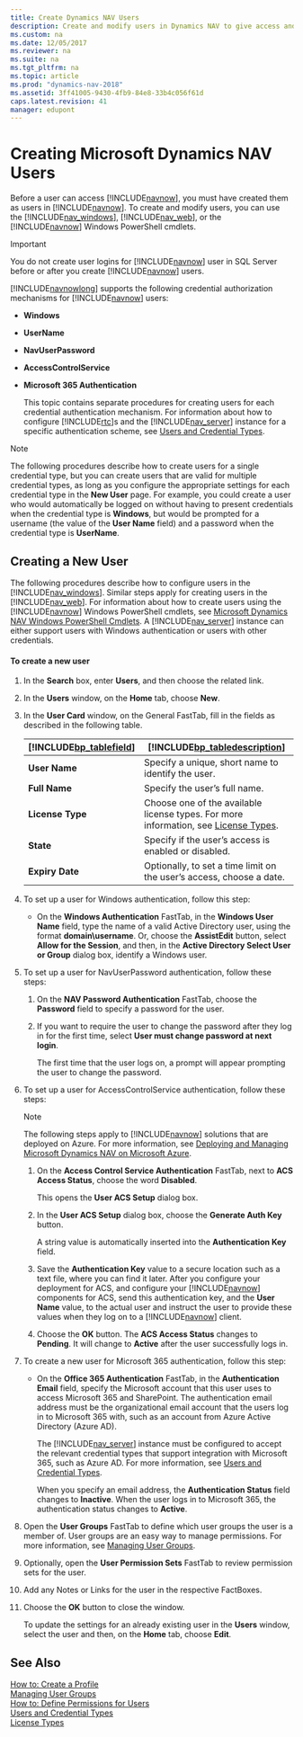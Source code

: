 ```yaml
---
title: Create Dynamics NAV Users
description: Create and modify users in Dynamics NAV to give access and modify users by using the Windows client, web client or Windows PowerShell cmtlets.
ms.custom: na
ms.date: 12/05/2017
ms.reviewer: na
ms.suite: na
ms.tgt_pltfrm: na
ms.topic: article
ms.prod: "dynamics-nav-2018"
ms.assetid: 3ff41005-9430-4fb9-84e8-33b4c056f61d
caps.latest.revision: 41
manager: edupont
---
```

# Creating Microsoft Dynamics NAV Users
Before a user can access [!INCLUDE[navnow](includes/navnow_md.md)], you must have created them as users in [!INCLUDE[navnow](includes/navnow_md.md)]. To create and modify users, you can use the [!INCLUDE[nav_windows](includes/nav_windows_md.md)], [!INCLUDE[nav_web](includes/nav_web_md.md)], or the [!INCLUDE[navnow](includes/navnow_md.md)] Windows PowerShell cmdlets.  

> [!IMPORTANT]  
>  You do not create user logins for [!INCLUDE[navnow](includes/navnow_md.md)] user in SQL Server before or after you create [!INCLUDE[navnow](includes/navnow_md.md)] users.  

 [!INCLUDE[navnowlong](includes/navnowlong_md.md)] supports the following credential authorization mechanisms for [!INCLUDE[navnow](includes/navnow_md.md)] users:  

- **Windows**  

- **UserName**  

- **NavUserPassword**  

- **AccessControlService**  

- **Microsoft 365 Authentication**  

  This topic contains separate procedures for creating users for each credential authentication mechanism. For information about how to configure [!INCLUDE[rtc](includes/rtc_md.md)]s and the [!INCLUDE[nav_server](includes/nav_server_md.md)] instance for a specific authentication scheme, see [Users and Credential Types](Users-and-Credential-Types.md).  

> [!NOTE]  
>  The following procedures describe how to create users for a single credential type, but you can create users that are valid for multiple credential types, as long as you configure the appropriate settings for each credential type in the **New User** page. For example, you could create a user who would automatically be logged on without having to present credentials when the credential type is **Windows**, but would be prompted for a username \(the value of the **User Name** field\) and a password when the credential type is **UserName**.  

## Creating a New User  
 The following procedures describe how to configure users in the [!INCLUDE[nav_windows](includes/nav_windows_md.md)]. Similar steps apply for creating users in the [!INCLUDE[nav_web](includes/nav_web_md.md)]. For information about how to create users using the [!INCLUDE[navnow](includes/navnow_md.md)] Windows PowerShell cmdlets, see [Microsoft Dynamics NAV Windows PowerShell Cmdlets](Microsoft-Dynamics-NAV-Windows-PowerShell-Cmdlets.md). A [!INCLUDE[nav_server](includes/nav_server_md.md)] instance can either support users with Windows authentication or users with other credentials.  

#### To create a new user  

1. In the **Search** box, enter **Users**, and then choose the related link.  

2. In the **Users** window, on the  **Home** tab, choose **New**.  

3. In the **User Card** window, on the General FastTab, fill in the fields as described in the following table.  


   | [!INCLUDE[bp_tablefield](includes/bp_tablefield_md.md)] |                   [!INCLUDE[bp_tabledescription](includes/bp_tabledescription_md.md)]                   |
   |---------------------------------------------------------|---------------------------------------------------------------------------------------------------------|
   |                      **User Name**                      |                           Specify a unique, short name to identify the user.                            |
   |                      **Full Name**                      |                                      Specify the user’s full name.                                      |
   |                    **License Type**                     | Choose one of the available license types. For more information, see [License Types](License-Types.md). |
   |                        **State**                        |                          Specify if the user’s access is enabled or disabled.                           |
   |                     **Expiry Date**                     |                  Optionally, to set a time limit on the user’s access, choose a date.                   |


4. To set up a user for Windows authentication, follow this step:  

   -   On the **Windows Authentication** FastTab, in the **Windows User Name** field, type the name of a valid Active Directory user, using the format **domain\\username**. Or, choose the **AssistEdit** button, select **Allow for the Session**, and then, in the **Active Directory Select User or Group** dialog box, identify a Windows user.  

5. To set up a user for NavUserPassword authentication, follow these steps:  

   1.  On the **NAV Password Authentication** FastTab, choose the **Password** field to specify a password for the user.  

   2.  If you want to require the user to change the password after they log in for the first time, select **User must change password at next login**.  

        The first time that the user logs on, a prompt will appear prompting the user to change the password.  

6. To set up a user for AccessControlService authentication, follow these steps:  

   > [!NOTE]  
   >  The following steps apply to [!INCLUDE[navnow](includes/navnow_md.md)] solutions that are deployed on Azure. For more information, see [Deploying and Managing Microsoft Dynamics NAV on Microsoft Azure](Deploying-and-Managing-Microsoft-Dynamics-NAV-on-Microsoft-Azure.md).  

   1.  On the **Access Control Service Authentication** FastTab, next to **ACS Access Status**, choose the word **Disabled**.  

        This opens the **User ACS Setup** dialog box.  

   2.  In the **User ACS Setup** dialog box, choose the **Generate Auth Key** button.  

        A string value is automatically inserted into the **Authentication Key** field.  

   3.  Save the **Authentication Key** value to a secure location such as a text file, where you can find it later. After you configure your deployment for ACS, and configure your [!INCLUDE[navnow](includes/navnow_md.md)] components for ACS, send this authentication key, and the **User Name** value, to the actual user and instruct the user to provide these values when they log on to a [!INCLUDE[navnow](includes/navnow_md.md)] client.  

   4.  Choose the **OK** button. The **ACS Access Status** changes to **Pending**. It will change to **Active** after the user successfully logs in.  

7. To create a new user for Microsoft 365 authentication, follow this step:  

   -   On the **Office 365 Authentication** FastTab, in the **Authentication Email** field, specify the Microsoft account that this user uses to access Microsoft 365 and SharePoint. The authentication email address must be the organizational email account that the users log in to Microsoft 365 with, such as an account from Azure Active Directory \(Azure AD\).  

        The [!INCLUDE[nav_server](includes/nav_server_md.md)] instance must be configured to accept the relevant credential types that support integration with Microsoft 365, such as Azure AD. For more information, see [Users and Credential Types](Users-and-Credential-Types.md).  

        When you specify an email address, the **Authentication Status** field changes to **Inactive**. When the user logs in to Microsoft 365, the authentication status changes to **Active**.  

8. Open the **User Groups** FastTab to define which user groups the user is a member of. User groups are an easy way to manage permissions. For more information, see [Managing  User Groups](managing-user-groups.md).  

9. Optionally, open the **User Permission Sets** FastTab to review permission sets for the user.  

10. Add any Notes or Links for the user in the respective FactBoxes.  

11. Choose the **OK** button to close the window.  

    To update the settings for an already existing user in the **Users** window, select the user and then, on the **Home** tab, choose **Edit**.  

## See Also  
[How to: Create a Profile](how-to-create-a-profile.md)  
[Managing  User Groups](managing-user-groups.md)  
[How to: Define Permissions for Users](How-to--Define-Permissions-for-Users.md)   
[Users and Credential Types](Users-and-Credential-Types.md)   
[License Types](License-Types.md)
